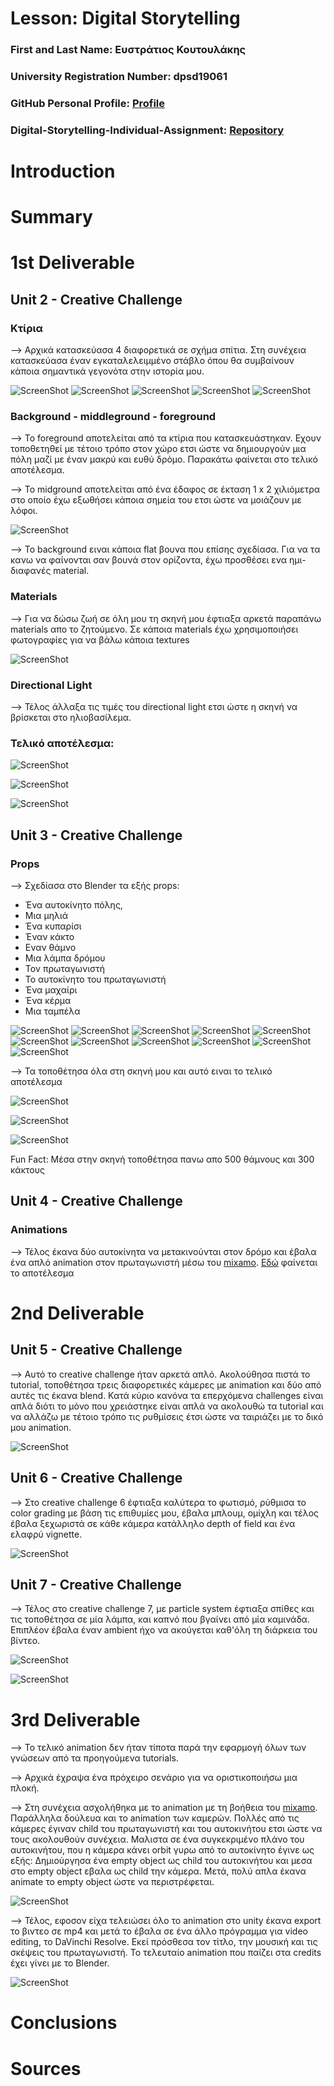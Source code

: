 # Lesson: Digital Storytelling

### First and Last Name: Ευστράτιος Κουτουλάκης
### University Registration Number: dpsd19061
### GitHub Personal Profile: [Profile](https://github.com/dpsd19061)
### Digital-Storytelling-Individual-Assignment: [Repository](https://github.com/dpsd19061/Digital-Storytelling-Individual-Assignment)

# Introduction


# Summary


# 1st Deliverable

## Unit 2 - Creative Challenge

### Κτίρια

--> Αρχικά κατασκεύασα 4 διαφορετικά σε σχήμα σπίτια. Στη συνέχεια κατασκεύασα έναν εγκαταλελειμμένο στάβλο όπου θα συμβαίνουν κάποια σημαντικά γεγονότα στην ιστορία μου.

![ScreenShot](2.1.jpg)
![ScreenShot](2.2.jpg)
![ScreenShot](2.3.jpg)
![ScreenShot](2.4.jpg)
![ScreenShot](2.5.jpg)

### Βackground - middleground - foreground 

--> Το foreground αποτελείται από τα κτίρια που κατασκευάστηκαν. Εχουν τοποθετηθεί με τέτοιο τρόπο στον χώρο ετσι ώστε να δημιουργούν μια πόλη μαζί με έναν μακρύ και ευθύ δρόμο. Παρακάτω φαίνεται στο τελικό αποτέλεσμα.

--> Το midground αποτελείται από ένα έδαφος σε έκταση 1 x 2 χιλιόμετρα στο οποίο έχω εξωθήσει κάποια σημεία του ετσι ώστε να μοιάζουν με λόφοι.

![ScreenShot](2.6.jpg)

--> Το background ειναι κάποια flat βουνα που επίσης σχεδίασα. Για να τα κανω να φαίνονται σαν βουνά στον ορίζοντα, έχω προσθέσει ενα ημι-διαφανές material.

### Materials

--> Για να δώσω ζωή σε όλη μου τη σκηνή μου έφτιαξα αρκετά παραπάνω materials απο το ζητούμενο. Σε κάποια materials έχω χρησιμοποιήσει φωτογραφίες για να βάλω κάποια textures

![ScreenShot](2.7.jpg)

### Directional Light

--> Τέλος άλλαξα τις τιμές του directional light ετσι ώστε η σκηνή να βρίσκεται στο ηλιοβασίλεμα.

### Τελικό αποτέλεσμα:

![ScreenShot](2.8.jpg)

![ScreenShot](2.9.jpg)

![ScreenShot](2.10.jpg)

## Unit 3 - Creative Challenge

### Props

--> Σχεδίασα στο Blender τα εξής props: 
+ Ένα αυτοκίνητο πόλης, 
+ Μια μηλιά
+ Ένα κυπαρίσι
+ Έναν κάκτο
+ Εναν θάμνο
+ Μια λάμπα δρόμου
+ Τον πρωταγωνιστή
+ Το αυτοκίνητο του πρωταγωνιστή
+ Ένα μαχαίρι
+ Ένα κέρμα
+ Μια ταμπέλα

![ScreenShot](3.1.jpg)
![ScreenShot](3.2.jpg)
![ScreenShot](3.3.jpg)
![ScreenShot](3.4.jpg)
![ScreenShot](3.5.jpg)
![ScreenShot](3.6.jpg)
![ScreenShot](3.7.jpg)
![ScreenShot](3.8.jpg)
![ScreenShot](3.9.jpg)
![ScreenShot](3.10.jpg)
![ScreenShot](3.11.jpg)

--> Τα τοποθέτησα όλα στη σκηνή μου και αυτό ειναι το τελικό αποτέλεσμα

![ScreenShot](3.12.jpg)

![ScreenShot](3.13.jpg)

![ScreenShot](3.14.jpg)

Fun Fact: Μέσα στην σκηνή τοποθέτησα πανω απο 500 θάμνους και 300 κάκτους

## Unit 4 - Creative Challenge

### Animations

--> Τέλος έκανα δύο αυτοκίνητα να μετακινούνται στον δρόμο και έβαλα ένα απλό animation στον πρωταγωνιστή μέσω του [mixamo](https://www.mixamo.com/#/). [Εδώ](https://github.com/dpsd19061/Digital-Storytelling-Individual-Assignment/tree/main/dailies/Deliverable1/Unit4) φαίνεται το αποτέλεσμα

# 2nd Deliverable

## Unit 5 - Creative Challenge

--> Αυτό το creative challenge ήταν αρκετά απλό. Ακολούθησα πιστά το tutorial, τοποθέτησα τρεις διαφορετικές κάμερες με animation και δύο από αυτές τις έκανα blend. Κατά κύριο κανόνα τα επερχόμενα challenges είναι απλά διότι το μόνο που χρειάστηκε είναι απλά να ακολουθώ τα tutorial και να αλλάζω με τέτοιο τρόπο τις ρυθμίσεις έτσι ώστε να ταιριάζει με το δικό μου animation.

![ScreenShot](5.1.jpg)

## Unit 6 - Creative Challenge

--> Στο creative challenge 6 έφτιαξα καλύτερα το φωτισμό, ρύθμισα το color grading με βάση τις επιθυμίες μου, έβαλα μπλουμ, ομίχλη και τέλος έβαλα ξεχωριστά σε κάθε κάμερα κατάλληλο depth of field και ένα ελαφρύ vignette.

![ScreenShot](6.1.jpg)

## Unit 7 - Creative Challenge

--> Τέλος στο creative challenge 7, με particle system έφτιαξα σπίθες και τις τοποθέτησα σε μία λάμπα, και καπνό που βγαίνει από μία καμινάδα. Επιπλέον έβαλα έναν ambient ήχο να ακούγεται καθ'όλη τη διάρκεια του βίντεο.

![ScreenShot](7.1.jpg)

![ScreenShot](7.2.jpg)

# 3rd Deliverable 

--> Το τελικό animation δεν ήταν τίποτα παρά την εφαρμογή όλων των γνώσεων από τα προηγούμενα tutorials.

--> Αρχικά έχραψα ένα πρόχειρο σενάριο για να οριστικοποιήσω μια πλοκή.

--> Στη συνέχεια ασχολήθηκα με το animation με τη βοήθεια του [mixamo](https://www.mixamo.com/#/). Παράλληλα δούλευα και το animation των καμερών. Πολλές από τις κάμερες έγιναν child του πρωταγωνιστή και του αυτοκινήτου ετσι ώστε να τους ακολουθούν συνέχεια. Μαλιστα σε ένα συγκεκριμένο πλάνο του αυτοκινήτου, που η κάμερα κάνει orbit γυρω από το αυτοκίνητο έγινε ως εξής: Δημιούργησα ένα empty object ως child του αυτοκινήτου και μεσα στο empty object εβαλα ως child την κάμερα. Μετά, πολύ απλα έκανα animate το empty object ώστε να περιστρέφεται.

![ScreenShot](8.1.jpg)

--> Τέλος, εφοσον είχα τελειώσει όλο το animation στο unity έκανα export το βιντεο σε mp4 και μετά το έβαλα σε ένα άλλο πρόγραμμα για video editing, το DaVinchi Resolve. Εκεί πρόσθεσα τον τίτλο, την μουσική και τις σκέψεις του πρωταγωνιστή. Το τελευταίο animation που παίζει στα credits έχει γίνει με το Blender.

![ScreenShot](8.2.jpg)

# Conclusions


# Sources
